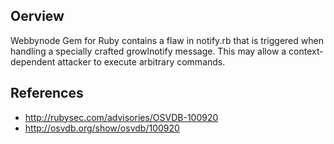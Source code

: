 ## Oerview
Webbynode Gem for Ruby contains a flaw in notify.rb that is triggered
when handling a specially crafted growlnotify message. This may allow a
context-dependent attacker to execute arbitrary commands.


## References
- http://rubysec.com/advisories/OSVDB-100920
- http://osvdb.org/show/osvdb/100920
